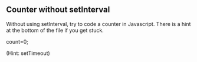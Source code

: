 ## Counter without setInterval

Without using setInterval, try to code a counter in Javascript. There is a hint at the bottom of the file if you get stuck.

count=0;







































































(Hint: setTimeout)